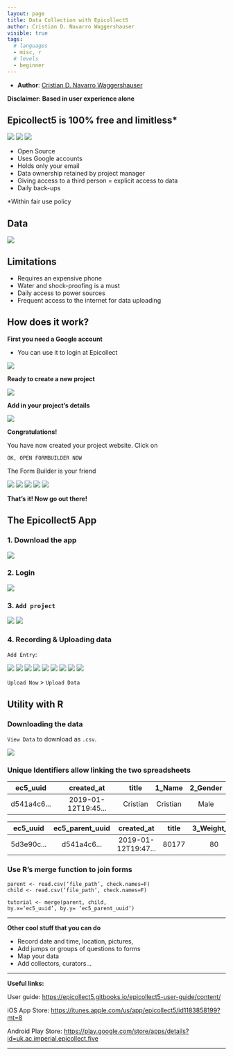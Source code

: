 ```yaml
---
layout: page
title: Data Collection with Epicollect5
author: Cristian D. Navarro Waggershauser
visible: true
tags:
  # languages
  - misc, r
  # levels
  - beginner
---
```

<!-- change visible to true if you want it on the site -->

 - **Author**: [Cristian D. Navarro Waggershauser](https://twitter.com/CWaggershauser)


**Disclaimer: Based in user experience alone**


## Epicollect5 is 100% free and limitless*


<img src="../images/image--000.jpg" style="max-width:100%;"> 
<img src="../images/image--004.jpg" style="max-width:20%;"> <img src="../images/image--006.jpg" style="max-width:20%;">


- Open Source
- Uses Google accounts
- Holds only your email
- Data ownership retained by project manager
- Giving access to a third person = explicit access to data
- Daily back-ups

*Within fair use policy


## Data

<img src="../images/image--007.jpg" style="max-width:100%;">

## Limitations

- Requires an expensive phone
- Water and shock-proofing is a must
- Daily access to power sources
- Frequent access to the internet for data uploading


## How does it work?

**First you need a Google account**

- You can use it to login at Epicollect

<img src="../images/image--012.jpg" style="max-width:100%;">

**Ready to create a new project**

<img src="../images/image--013.jpg" style="max-width:100%;">

**Add in your project’s details**

<img src="../images/image--014.jpg" style="max-width:100%;">


**Congratulations!**

You have now created your project website. Click on 

```
OK, OPEN FORMBUILDER NOW
```

The Form Builder is your friend

<img src="../images/image--016.jpg" style="max-width:100%;">

<img src="../images/image--017.jpg" style="max-width:100%;">

<img src="../images/image--018.jpg" style="max-width:50%;">

<img src="../images/image--019.jpg" style="max-width:100%;">

<img src="../images/image--020.jpg" style="max-width:50%;">

**That’s it! Now go out there!**



## The Epicollect5 App

### 1. Download the app 

<img src="../images/image--024.jpg" style="max-width:100%;">


### 2. Login

<img src="../images/image--025.jpg" style="max-width:20%;">


### 3. `Add project`

<img src="../images/image--027.jpg" style="max-width:10%;">

<img src="../images/image--028.jpg" style="max-width:10%;">


### 4. Recording & Uploading data

`Add Entry`:

<img src="../images/image--030.jpg" style="max-width:10%;">

<img src="../images/image--031.jpg" style="max-width:10%;">

<img src="../images/image--032.jpg" style="max-width:10%;">

<img src="../images/image--033.jpg" style="max-width:10%;">

<img src="../images/image--034.jpg" style="max-width:10%;">

<img src="../images/image--035.jpg" style="max-width:10%;">

<img src="../images/image--036.jpg" style="max-width:10%;">

<img src="../images/image--037.jpg" style="max-width:10%;">

<img src="../images/image--038.jpg" style="max-width:10%;">

`Upload Now` > `Upload Data`


## Utility with R

### Downloading the data

`View Data` to download as `.csv`.

<img src="../images/image--044.jpg" style="max-width:50%;">

### Unique Identifiers allow linking the two spreadsheets


ec5_uuid | created_at | title | 1_Name | 2_Gender |
:-------:|:----------:|:----------:|:----------:|:----------:|
d541a4c6...| 2019-01-12T19:45...|Cristian|Cristian|Male

ec5_uuid | ec5_parent_uuid |created_at | title | 3_Weight_kg | 4_Height_cm |
:-------:|:----------:|:----------:|:----------:|:----------:|:----------:|
5d3e90c...| d541a4c6...|2019-01-12T19:47...|80177|80|177


### Use R’s merge function to join forms

```
parent <- read.csv(‘file_path’, check.names=F)
child <- read.csv(‘file_path’, check.names=F)

tutorial <- merge(parent, child,
by.x=‘ec5_uuid’, by.y= ‘ec5_parent_uuid’)
```

--- 

**Other cool stuff that you can do**

- Record date and time, location, pictures,
- Add jumps or groups of questions to forms
- Map your data
- Add collectors, curators...

---
**Useful links:**

User guide: https://epicollect5.gitbooks.io/epicollect5-user-guide/content/

iOS App Store: https://itunes.apple.com/us/app/epicollect5/id1183858199?mt=8

Android Play Store: https://play.google.com/store/apps/details?id=uk.ac.imperial.epicollect.five


---

